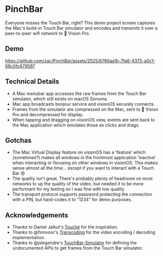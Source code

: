 # PinchBar

Everyone misses the Touch Bar, right? This demo project screen captures the Mac's build-in Touch Bar simulator and encodes and transmits it over a peer-to-peer wifi network to  Vision Pro. 

## Demo

https://github.com/zac/PinchBar/assets/2525/6766aa1b-7fa6-4375-a0c1-68c0fc679597

## Technical Details
- A Mac menubar app accesses the raw frames from the Touch Bar simulator, which still exists on macOS Sonoma.
- Mac app broadcasts bonjour service and visionOS securely connects.
- Frames from the simulator are compressed on the Mac, sent to  Vision Pro and decompressed for display.
- When tapping and dragging on visionOS view, events are sent back to the Mac application which emulates those as clicks and drags.

## Gotchas

- The Mac Virtual Display feature on visionOS has a 'feature' which (sometimes?) makes all windows in the frontmost application 'inactive' when interacting or focusing on other windows in visionOS. This makes sense almost all the time... except if you want to interact with a Touch Bar 😡
- The quality isn't great. There's probably plenty of headroom on most networks to up the quality of the video, but needed it to be more performant for my testing so I was fine with low quality.
- The transport protocol supports password protecting the connection with a PIN, but hard-codes it to "1234" for demo purposes.

## Acknowledgements
- Thanks to Daniel Jalkut's [Touché](https://redsweater.com/touche/) for the inspiration.
- Thanks to @finnvoor's [Transcoding](https://github.com/finnvoor/Transcoding) for the video encoding / decoding implementation.
- Thanks to @jslegendre's [TouchBar-Simulator](https://github.com/jslegendre/TouchBar-Simulator) for defining the undocumented APIs to get frames from the Touch Bar simulator.
